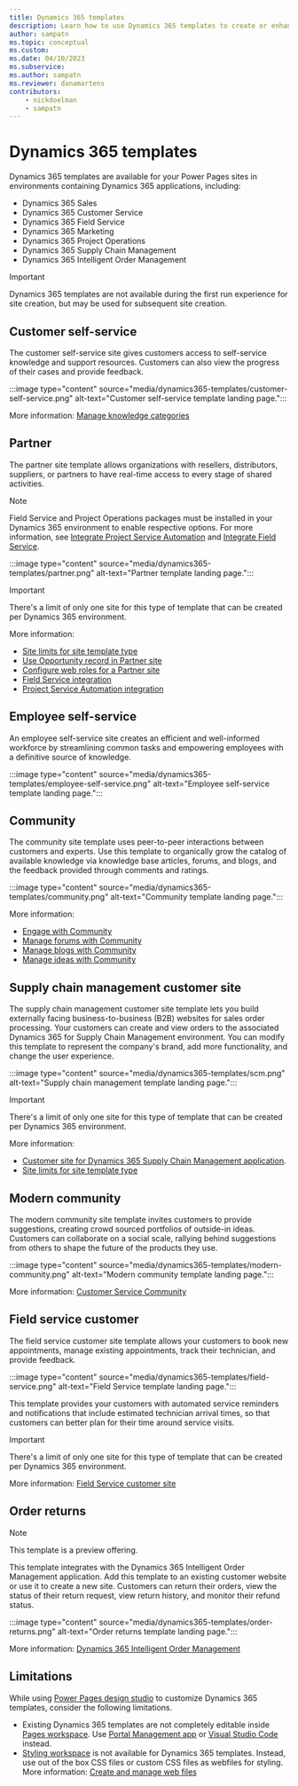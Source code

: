 ```yaml
---
title: Dynamics 365 templates
description: Learn how to use Dynamics 365 templates to create or enhance your Power Pages sites.
author: sampatn
ms.topic: conceptual
ms.custom: 
ms.date: 04/10/2023
ms.subservice:
ms.author: sampatn
ms.reviewer: danamartens
contributors:
    - nickdoelman
    - sampatn
---
```


# Dynamics 365 templates

Dynamics 365 templates are available for your Power Pages sites in environments containing Dynamics 365 applications, including:

- Dynamics 365 Sales
- Dynamics 365 Customer Service
- Dynamics 365 Field Service
- Dynamics 365 Marketing
- Dynamics 365 Project Operations
- Dynamics 365 Supply Chain Management
- Dynamics 365 Intelligent Order Management

>[!IMPORTANT]
> Dynamics 365 templates are not available during the first run experience for site creation, but may be used for subsequent site creation.

## Customer self-service

The customer self-service site gives customers access to self-service knowledge and support resources.  Customers can also view the progress of their cases and provide feedback.

:::image type="content" source="media/dynamics365-templates/customer-self-service.png" alt-text="Customer self-service template landing page.":::

More information: [Manage knowledge categories](configure-knowledge-categories-articles.md)

## Partner

The partner site template allows organizations with resellers, distributors, suppliers, or partners to have real-time access to every stage of shared activities.

>[!NOTE]
>Field Service and Project Operations packages must be installed in your Dynamics 365 environment to enable respective options. For more information, see [Integrate Project Service Automation](integrate-project-service-automation.md) and [Integrate Field Service](integrate-field-service.md).

:::image type="content" source="media/dynamics365-templates/partner.png" alt-text="Partner template landing page.":::

>[!IMPORTANT]
> There's a limit of only one site for this type of template that can be created per Dynamics 365 environment. 

More information:

- [Site limits for site template type](/power-apps/maker/portals/create-additional-portals)
- [Use Opportunity record in Partner site](create-edit-and-distribute-opportunities-in-dynamics-365.md)
- [Configure web roles for a Partner site](configure-web-roles-partner-portal.md)
- [Field Service integration](integrate-field-service.md)
- [Project Service Automation integration](integrate-project-service-automation.md)

## Employee self-service 

An employee self-service site creates an efficient and well-informed workforce by streamlining common tasks and empowering employees with a definitive source of knowledge.

:::image type="content" source="media/dynamics365-templates/employee-self-service.png" alt-text="Employee self-service template landing page.":::

## Community 

The community site template uses peer-to-peer interactions between customers and experts.  Use this template to organically grow the catalog of available knowledge via knowledge base articles, forums, and blogs, and the feedback provided through comments and ratings.

:::image type="content" source="media/dynamics365-templates/community.png" alt-text="Community template landing page.":::

More information:

- [Engage with Community](engage-with-communities.md)
- [Manage forums with Community](setup-manage-forums.md)
- [Manage blogs with Community](manage-blogs.md)
- [Manage ideas with Community](crowdsource-ideas.md)

## Supply chain management customer site

The supply chain management customer site template lets you build externally facing business-to-business (B2B) websites for sales order processing. Your customers can create and view orders to the associated Dynamics 365 for Supply Chain Management environment. You can modify this template to represent the company's brand, add more functionality, and change the user experience. 

:::image type="content" source="media/dynamics365-templates/scm.png" alt-text="Supply chain management template landing page.":::  

>[!IMPORTANT]
> There's a limit of only one site for this type of template that can be created per Dynamics 365 environment. 

More information:

- [Customer site for Dynamics 365 Supply Chain Management application](/dynamics365/supply-chain/sales-marketing/customer-portal-overview).
- [Site limits for site template type](/power-apps/maker/portals/create-additional-portals)

## Modern community 

The modern community site template invites customers to provide suggestions, creating crowd sourced portfolios of outside-in ideas. Customers can collaborate on a social scale, rallying behind suggestions from others to shape the future of the products they use. 

:::image type="content" source="media/dynamics365-templates/modern-community.png" alt-text="Modern community template landing page.":::

More information: [Customer Service Community](/dynamics365/customer-service/community-get-started)

## Field service customer 

The field service customer site template allows your customers to book new appointments, manage existing appointments, track their technician, and provide feedback. 

:::image type="content" source="media/dynamics365-templates/field-service.png" alt-text="Field Service template landing page.":::

This template provides your customers with automated service reminders and notifications that include estimated technician arrival times, so that customers can better plan for their time around service visits.  

>[!IMPORTANT]
> There's a limit of only one site for this type of template that can be created per Dynamics 365 environment. 

More information: [Field Service customer site](/dynamics365/field-service/field-service-portal-homepage)

## Order returns

> [!NOTE]
> This template is a preview offering.

This template integrates with the Dynamics 365 Intelligent Order Management application. Add this template to an existing customer website or use it to create a new site. Customers can return their orders, view the status of their return request, view return history, and monitor their refund status. 

:::image type="content" source="media/dynamics365-templates/order-returns.png" alt-text="Order returns template landing page.":::

More information: [Dynamics 365 Intelligent Order Management](/dynamics365/intelligent-order-management/overview)

## Limitations

While using [Power Pages design studio](../../configure/design-build-overview.md) to customize Dynamics 365 templates, consider the following limitations.

- Existing Dynamics 365 templates are not completely editable inside [Pages workspace](../../getting-started/first-page.md). Use [Portal Management app](../../configure/portal-management-app.md) or [Visual Studio Code](../../configure/power-platform-cli-tutorial.md) instead.
- [Styling workspace](../../getting-started/style-site.md) is not available for Dynamics 365 templates. Instead, use out of the box CSS files or custom CSS files as webfiles for styling. More information: [Create and manage web files](../../configure/web-files.md)

